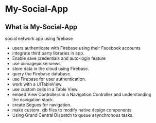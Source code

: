 # My-Social-App

## What is My-Social-App 

social network app using firebase

* users authenticate with Firebase using their Facebook accounts 
* integrate third party libraries in app.
* Enable save credentials and auto-login feature
* use uiimagepickerviews
* store data in the cloud using Firebase.
* query the Firebase database.
* use Firebase for user authentication.
* work with a UITableView.
* use custom cells in a Table View.
* embed View Controllers in a Navigation Controller and understanding the navigation stack.
* create Segues for navigation.
* make custom .xib files to modify native design components.
* Using Grand Central Dispatch to queue asynchronous tasks.



